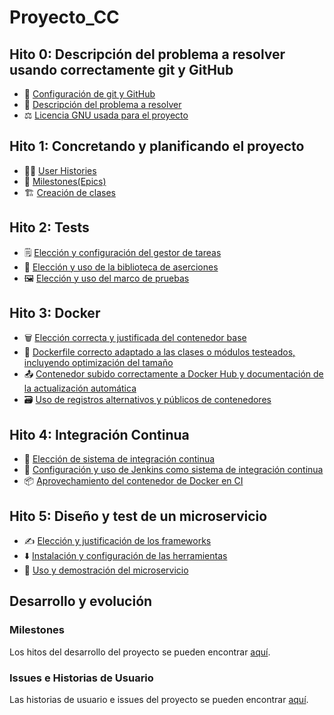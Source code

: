 # Proyecto_CC

## Hito 0: Descripción del problema a resolver usando correctamente git y GitHub
- 🔧 [Configuración de git y GitHub](doc/hito0/0_githubconfig.md)
- 📖 [Descripción del problema a resolver](doc/hito0/0_problema.md)
- ⚖️ [Licencia GNU usada para el proyecto](LICENSE)

## Hito 1: Concretando y planificando el proyecto
- 🧑‍🦱 [User Histories](doc/hito1/1_US.md)
- 🗿 [Milestones(Epics)](doc/hito1/1_epics-milestones.md)
- 🏗️ [Creación de clases](doc/hito1/1_clases.md)

## Hito 2: Tests
- 🗒️ [Elección y configuración del gestor de tareas](doc/hito2/2_taskmgr.md)
- 📏 [Elección y uso de la biblioteca de aserciones](doc/hito2/2_assertbib.md)
- 🖼️ [Elección y uso del marco de pruebas](doc/hito2/2_testframe.md)

## Hito 3: Docker
- 🗑️ [Elección correcta y justificada del contenedor base](doc/hito3/3_container.md)
- 🐋 [Dockerfile correcto adaptado a las clases o módulos testeados, incluyendo optimización del tamaño](doc/hito3/3_docker_config.md)
- 📤 [Contenedor subido correctamente a Docker Hub y documentación de la actualización automática](doc/hito3/3_upload_container.md)
- 🗃️ [Uso de registros alternativos y públicos de contenedores](doc/hito3/3_alternatives.md)

## Hito 4: Integración Continua
- 🔄 [Elección de sistema de integración continua](doc/hito4/4_integracion_continua.md)
- 🚀 [Configuración y uso de Jenkins como sistema de integración continua](doc/hito4/4_jenkins.md)
- 📦 [Aprovechamiento del contenedor de Docker en CI](doc/hito4/4_docker_ci.md)

## Hito 5: Diseño y test de un microservicio
- ✍️ [Elección y justificación de los frameworks](doc/hito5/5_1.md)
- ⬇️ [Instalación y configuración de las herramientas](doc/hito5/5_2.md)
- 🛅 [Uso y demostración del microservicio](doc/hito5/5_3.md)

## Desarrollo y evolución

### Milestones

Los hitos del desarrollo del proyecto se pueden encontrar [aquí](https://github.com/ManuelGarciaAlonso/CC-23-24/milestones).

### Issues e Historias de Usuario

Las historias de usuario e issues del proyecto se pueden encontrar [aquí](https://github.com/ManuelGarciaAlonso/CC-23-24/issues).

